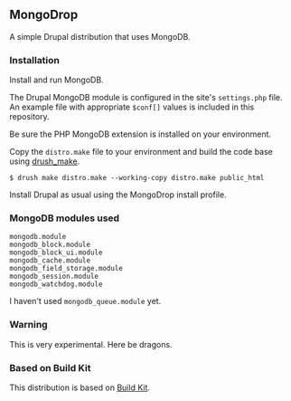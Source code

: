 ## MongoDrop

A simple Drupal distribution that uses MongoDB.

### Installation

Install and run MongoDB.

The Drupal MongoDB module is configured in the site's `settings.php` file.
An example file with appropriate `$conf[]` values is included in this
repository.

Be sure the PHP MongoDB extension is installed on your environment.

Copy the `distro.make` file to your environment and build the code base using
[drush_make](http://drupal.org/project/drush_make).

    $ drush make distro.make --working-copy distro.make public_html

Install Drupal as usual using the MongoDrop install profile.

### MongoDB modules used

    mongodb.module
    mongodb_block.module
    mongodb_block_ui.module
    mongodb_cache.module
    mongodb_field_storage.module
    mongodb_session.module
    mongodb_watchdog.module

I haven't used `mongodb_queue.module` yet.

### Warning

This is very experimental. Here be dragons.

### Based on Build Kit

This distribution is based on [Build Kit](http://drupal.org/project/buildkit).
